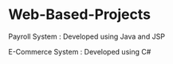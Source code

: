 Web-Based-Projects
==================


Payroll System : Developed using Java and JSP

E-Commerce System : Developed using C#

